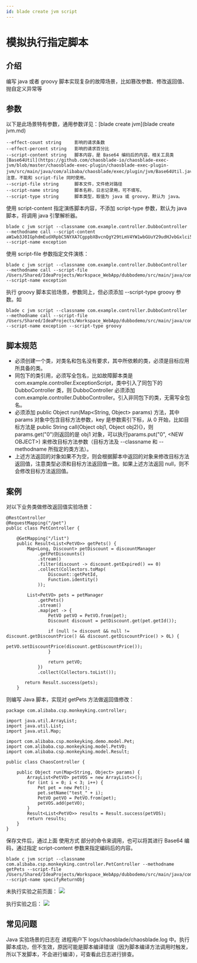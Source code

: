 ```yaml
---
id: blade create jvm script
---
```


# 模拟执行指定脚本
## 介绍
编写 java 或者 groovy 脚本实现复杂的故障场景，比如篡改参数、修改返回值、抛自定义异常等

## 参数
以下是此场景特有参数，通用参数详见：[blade create jvm](blade create jvm.md)
```
--effect-count string     影响的请求条数
--effect-percent string   影响的请求百分比
--script-content string   脚本内容，是 Base64 编码后的内容，相关工具类 [Base64Util](https://github.com/chaosblade-io/chaosblade-exec-jvm/blob/master/chaosblade-exec-plugin/chaosblade-exec-plugin-jvm/src/main/java/com/alibaba/chaosblade/exec/plugin/jvm/Base64Util.java)。注意，不能和 script-file 同时使用。
--script-file string      脚本文件，文件绝对路径
--script-name string      脚本名称，日志记录用，可不填写。
--script-type string      脚本类型，取值为 java 或 groovy，默认为 java。
```

使用 script-content 指定演练脚本内容，不添加 script-type 参数，默认为 java 脚本，将调用 java 引擎解析器。
```
blade c jvm script --classname com.example.controller.DubboController --methodname call --script-content aW1wb3J0IGphdmEudXRpbC5NYXA7CgppbXBvcnQgY29tLmV4YW1wbGUuY29udHJvbGxlci5DdXN0b21FeGNlcHRpb247CgovKioKICogQGF1dGhvciBDaGFuZ2p1biBYaWFvCiAqLwpwdWJsaWMgY2xhc3MgRXhjZXB0aW9uU2NyaXB0IHsKICAgIHB1YmxpYyBPYmplY3QgcnVuKE1hcDxTdHJpbmcsIE9iamVjdD4gcGFyYW1zKSB0aHJvd3MgQ3VzdG9tRXhjZXB0aW9uIHsKICAgICAgICBwYXJhbXMucHV0KCIxIiwgMTExTCk7CiAgICAgICAgLy9yZXR1cm4gIk1vY2sgVmFsdWUiOwogICAgICAgIC8vdGhyb3cgbmV3IEN1c3RvbUV4Y2VwdGlvbigiaGVsbG8iKTsKICAgICAgICByZXR1cm4gbnVsbDsKICAgIH0KfQo=  --script-name exception
```

使用 script-file 参数指定文件演练：
```
blade c jvm script --classname com.example.controller.DubboController --methodname call --script-file /Users/Shared/IdeaProjects/Workspace_WebApp/dubbodemo/src/main/java/com/example/controller/ExceptionScript.java --script-name exception
```

执行 groovy 脚本实验场景，参数同上，但必须添加 --script-type groovy 参数。如
```
blade c jvm script --classname com.example.controller.DubboController --methodname call --script-file /Users/Shared/IdeaProjects/Workspace_WebApp/dubbodemo/src/main/java/com/example/controller/GroovyScript.groovy --script-name exception --script-type groovy 
```
## 脚本规范
* 必须创建一个类，对类名和包名没有要求，其中所依赖的类，必须是目标应用所具备的类。
* 同包下的类引用，必须写全包名，比如故障脚本类是 com.example.controller.ExceptionScript，类中引入了同包下的 DubboController 类，则 DubboController 必须添加 com.example.controller.DubboController。引入非同包下的类，无需写全包名。
* 必须添加 public Object run(Map\<String, Object\> params) 方法，其中 params 对象中包含目标方法参数，key 是参数索引下标，从 0 开始，比如目标方法是 public String call(Object obj1, Object obj2){}，则 params.get("0")则返回的是 obj1 对象，可以执行params.put("0", \<NEW OBJECT\>) 来修改目标方法参数（目标方法及 --classname 和 --methodname 所指定的类方法）。
* 上述方法返回的对象如果不为空，则会根据脚本中返回的对象来修改目标方法返回值，注意类型必须和目标方法返回值一致。如果上述方法返回 null，则不会修改目标方法返回值。

## 案例
对以下业务类做修改返回值实验场景：
```
@RestController
@RequestMapping("/pet")
public class PetController {

    @GetMapping("/list")
    public Result<List<PetVO>> getPets() {
        Map<Long, Discount> petDiscount = discountManager
            .getPetDiscounts()
            .stream()
            .filter(discount -> discount.getExpired() == 0)
            .collect(Collectors.toMap(
                Discount::getPetId,
                Function.identity()
            ));

        List<PetVO> pets = petManager
            .getPets()
            .stream()
            .map(pet -> {
                PetVO petVO = PetVO.from(pet);
                Discount discount = petDiscount.get(pet.getId());

                if (null != discount && null != discount.getDiscountPrice() && discount.getDiscountPrice() > 0L) {
                    petVO.setDiscountPrice(discount.getDiscountPrice());
                }

                return petVO;
            })
            .collect(Collectors.toList());

       return Result.success(pets);
    }
```

则编写 Java 脚本，实现对 getPets 方法做返回值修改：
```
package com.alibaba.csp.monkeyking.controller;

import java.util.ArrayList;
import java.util.List;
import java.util.Map;

import com.alibaba.csp.monkeyking.demo.model.Pet;
import com.alibaba.csp.monkeyking.model.PetVO;
import com.alibaba.csp.monkeyking.model.Result;

public class ChaosController {

    public Object run(Map<String, Object> params) {
        ArrayList<PetVO> petVOS = new ArrayList<>();
        for (int i = 0; i < 3; i++) {
            Pet pet = new Pet();
            pet.setName("test_" + i);
            PetVO petVO = PetVO.from(pet);
            petVOS.add(petVO);
        }
        Result<List<PetVO>> results = Result.success(petVOS);
        return results;
    }
}
```
保存文件后，通过上面 使用方式 部分的命令来调用，也可以将其进行 Base64 编码，通过指定 script-content 参数来指定编码后的内容。
```
blade c jvm script --classname com.alibaba.csp.monkeyking.controller.PetController --methodname getPets --script-file /Users/Shared/IdeaProjects/Workspace_WebApp/dubbodemo/src/main/java/com/alibaba/csp/monkeyking/controller/ChaosController --script-name specifyReturnObj
```

未执行实验之前页面：
![](/img/doc-image/15758728282313/15758787601720.jpg)

执行实验之后：
![](/img/doc-image/15758728282313/15758787719162.jpg)


## 常见问题
Java 实验场景的日志在 进程用户下 logs/chaosblade/chaosblade.log 中。执行脚本成功，但不生效，原因可能是脚本编译错误（因为脚本编译方法调用时触发，所以下发脚本，不会进行编译），可查看此日志进行排查。